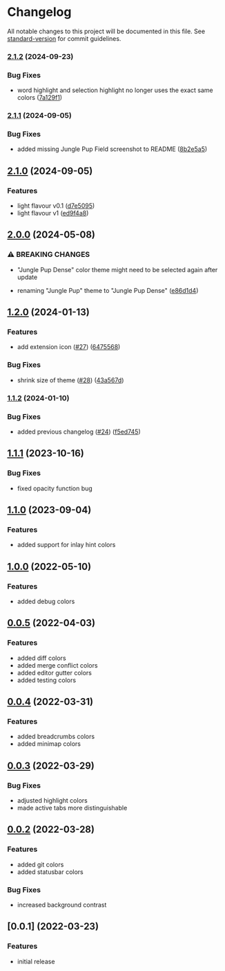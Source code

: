 # Changelog

All notable changes to this project will be documented in this file. See [standard-version](https://github.com/conventional-changelog/standard-version) for commit guidelines.

### [2.1.2](https://github.com/JunglePup/code/compare/v2.1.1...v2.1.2) (2024-09-23)


### Bug Fixes

* word highlight and selection highlight no longer uses the exact same colors ([7a129f1](https://github.com/JunglePup/code/commit/7a129f1fa1e4b350a332ab6b50638c44fd2fe928))

### [2.1.1](https://github.com/JunglePup/code/compare/v2.1.0...v2.1.1) (2024-09-05)


### Bug Fixes

* added missing Jungle Pup Field screenshot to README ([8b2e5a5](https://github.com/JunglePup/code/commit/8b2e5a5f74de6097f910eeeddfab7c77a4797d82))

## [2.1.0](https://github.com/JunglePup/code/compare/v2.0.0...v2.1.0) (2024-09-05)


### Features

* light flavour v0.1 ([d7e5095](https://github.com/JunglePup/code/commit/d7e50952b9ee8cadc8ec0760e103fbeb2e83edc9))
* light flavour v1 ([ed9f4a8](https://github.com/JunglePup/code/commit/ed9f4a87a0425988fd4982d972943ad8da5068bb))

## [2.0.0](https://github.com/JunglePup/code/compare/v1.2.0...v2.0.0) (2024-05-08)


### ⚠ BREAKING CHANGES

* "Jungle Pup Dense" color theme might need to be selected again after update

* renaming "Jungle Pup" theme to "Jungle Pup Dense" ([e86d1d4](https://github.com/JunglePup/code/commit/e86d1d4d244787821f0c9feeb7c3ebff87d460a3))

## [1.2.0](https://github.com/JunglePup/code/compare/v1.1.2...v1.2.0) (2024-01-13)


### Features

* add extension icon ([#27](https://github.com/JunglePup/code/issues/27)) ([6475568](https://github.com/JunglePup/code/commit/647556856a31bbb4c396c91fed7b249f1cf09979))


### Bug Fixes

* shrink size of theme ([#28](https://github.com/JunglePup/code/issues/28)) ([43a567d](https://github.com/JunglePup/code/commit/43a567deb9121b452c9d38808274f463f6897a21))

### [1.1.2](https://github.com/JunglePup/code/compare/v1.1.1...v1.1.2) (2024-01-10)


### Bug Fixes

* added previous changelog ([#24](https://github.com/JunglePup/code/issues/24)) ([f5ed745](https://github.com/JunglePup/code/commit/f5ed7458ad0c7393e5dd6511addabfea2b82a452))

## [1.1.1](https://github.com/JunglePup/code/compare/v1.1.0...v1.1.1) (2023-10-16)


### Bug Fixes

* fixed opacity function bug



## [1.1.0](https://github.com/JunglePup/code/compare/v1.0.0...v1.1.0) (2023-09-04)


### Features

* added support for inlay hint colors 



## [1.0.0](https://github.com/JunglePup/code/compare/v0.0.5...v1.0.0) (2022-05-10)


### Features

* added debug colors



## [0.0.5](https://github.com/JunglePup/code/compare/v0.0.4...v0.0.5) (2022-04-03)


### Features

* added diff colors
* added merge conflict colors
* added editor gutter colors
* added testing colors



## [0.0.4](https://github.com/JunglePup/code/compare/v0.0.3...v0.0.4) (2022-03-31)


### Features

* added breadcrumbs colors
* added minimap colors



## [0.0.3](https://github.com/JunglePup/code/compare/v0.0.2...v0.0.3) (2022-03-29)


### Bug Fixes

* adjusted highlight colors
* made active tabs more distinguishable



## [0.0.2](https://github.com/JunglePup/code/compare/v0.0.1...v0.0.2) (2022-03-28)


### Features

* added git colors
* added statusbar colors


### Bug Fixes

* increased background contrast



## [0.0.1] (2022-03-23)


### Features

* initial release
